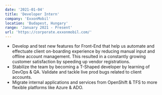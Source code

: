 ```yaml
---
date: '2021-01-04'
title: 'Developer Intern'
company: 'ExxonMobil'
location: 'Budapest, Hungary'
range: 'January 2021 - Present'
url: 'https://corporate.exxonmobil.com/'
---
```


- Develop and test new features for Front-End that help us automate and effectuate client on-boarding experience by reducing manual input and offline account management. This resulted in a constantly growing customer satisfaction by speeding up vendor registrations.
- Stabilize the team by becoming a T-Shaped developer by learning of DevOps &amp; QA. Validate and tackle live prod bugs related to client accounts.
- Migrate internal applications and services from OpenShift &amp; TFS to more flexible platforms like Azure &amp; ADO.

